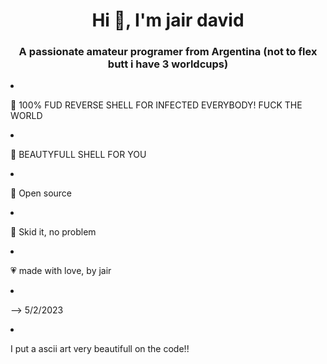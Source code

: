 <h1 align="center">Hi 👋, I'm jair david</h1>
<h3 align="center">A passionate amateur programer from Argentina (not to flex butt i have 3 worldcups)</h3

- 🤘 100% FUD REVERSE SHELL FOR INFECTED EVERYBODY! FUCK THE WORLD
- 🤠 BEAUTYFULL SHELL FOR YOU
- 🤙 Open source
- 👀 Skid it, no problem
- 💗 made with love, by jair 
  
- --> 5/2/2023
- I put a ascii art very beautifull on the code!! 
